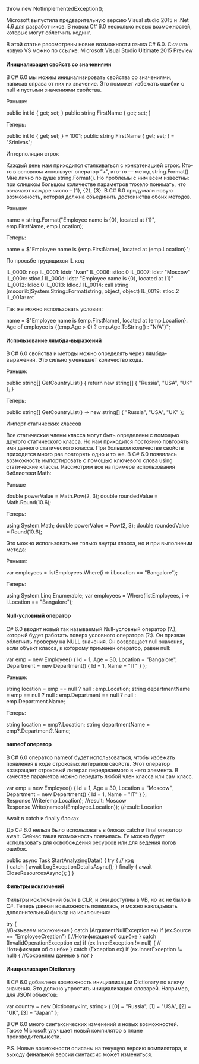﻿throw new NotImplementedException();

Microsoft выпустила предварительную версию Visual studio 2015 и .Net 4.6 для разработчиков. В новом C# 6.0 несколько новых возможностей, которые могут облегчить кодинг.

В этой статье рассмотрены новые возможности языка C# 6.0. Скачать новую VS можно по ссылке:
Microsoft Visual Studio Ultimate 2015 Preview

#### Инициализация свойств со значениями

В C# 6.0 мы можем инициализировать свойства со значениями, написав справа от них их значение. Это поможет избежать ошибки с null и пустыми значениями свойства.

Раньше:

public int Id { get; set; }
public string FirstName { get; set; }


Теперь:

public int Id { get; set; } = 1001;
public string FirstName { get; set; } = "Srinivas";


Интерполяция строк

Каждый день нам приходится сталкиваться с конкатенацией строк. Кто-то в основном использует оператор “+”, кто-то — метод string.Format(). Мне лично по душе string.Format(). Но проблемы с ним всем известны: при слишком большом количестве параметров тяжело понимать, что означают каждое число – {1}, {2}, {3}. В C# 6.0 придумали новую возможность, которая должна объединить достоинства обоих методов.

Раньше:

name = string.Format("Employee name is {0}, located at {1}", emp.FirstName, emp.Location); 


Теперь:

name = $"Employee name is {emp.FirstName}, located at {emp.Location}";



По просьбе трудящихся IL код


IL_0000: nop
IL_0001: ldstr "Ivan"
IL_0006: stloc.0
IL_0007: ldstr "Moscow"
IL_000c: stloc.1
IL_000d: ldstr "Employee name is {0}, located at {1}"
IL_0012: ldloc.0
IL_0013: ldloc.1
IL_0014: call string [mscorlib]System.String::Format(string, object, object)
IL_0019: stloc.2
IL_001a: ret


Так же можно использовать условия:

name = $"Employee name is {emp.FirstName}, located at {emp.Location}. Age of employee is 
{(emp.Age > 0) ? emp.Age.ToString() : "N/A"}"; 



#### Использование лямбда-выражений

В C# 6.0 свойства и методы можно определять через лямбда-выражения. Это сильно уменьшает количество кода.

Раньше:

public string[] GetCountryList()
{
   return new string[] { "Russia", "USA", "UK" };
} 


Теперь:

public string[] GetCountryList() => new string[] { "Russia", "USA", "UK" };  



Импорт статических классов

Все статические члены класса могут быть определены с помощью другого статического класса. Но нам приходится постоянно повторять имя данного статического класса. При большом количестве свойств приходится много раз повторять одно и то же.
В C# 6.0 появилась возможность импортировать с помощью ключевого слова using статические классы. Рассмотрим все на примере использования библиотеки Math:

Раньше

double powerValue = Math.Pow(2, 3);
double roundedValue = Math.Round(10.6);


Теперь:

using System.Math;
double powerValue = Pow(2, 3);
double roundedValue = Round(10.6);


Это можно использовать не только внутри класса, но и при выполнении метода:

Раньше:

var employees = listEmployees.Where(i => i.Location == "Bangalore"); 


Теперь:

using System.Linq.Enumerable;
var employees = Where(listEmployees, i => i.Location == "Bangalore");



#### Null-условный оператор

C# 6.0 вводит новый так называемый Null-условный оператор (?.), который будет работать поверх условного оператора (?:). Он призван облегчить проверку на NULL значения.
Он возвращает null значения, если объект класса, к которому применен оператор, равен null:

var emp = new Employee()
{
     Id = 1,
     Age = 30,
     Location = "Bangalore",
     Department = new Department()
     {
        Id = 1,
        Name = "IT"
      }
};



Раньше:

string location = emp == null ? null : emp.Location;
string departmentName = emp == null ? null : emp.Department == null ? null : emp.Department.Name;


Теперь:

string location = emp?.Location;
string departmentName = emp?.Department?.Name;



#### nameof оператор

В C# 6.0 оператор nameof будет использоваться, чтобы избежать появления в коде строковых литералов свойств. Этот оператор возвращает строковый литерал передаваемого в него элемента. В качестве параметра можно передать любой член класса или сам класс.

var emp = new Employee()
{
     Id = 1,
     Age = 30,
     Location = "Moscow",
     Department = new Department()
     {
        Id = 1,
        Name = "IT"
     }
}; 
Response.Write(emp.Location); //result: Moscow
Response.Write(nameof(Employee.Location)); //result: Location



Await в catch и finally блоках

До C# 6.0 нельзя было использовать в блоках catch и final оператор await. Сейчас такая возможность появилась. Ее можно будет использовать для освобождения ресурсов или для ведения логов ошибок.

public async Task StartAnalyzingData()
{
   try
   {
      // код               
   }
  catch
  {
     await LogExceptionDetailsAsync();
   }
  finally
  {
    await CloseResourcesAsync();
  }
}



#### Фильтры исключений

Фильтры исключений были в CLR, и они доступны в VB, но их не было в C#. Теперь данная возможность появилась, и можно накладывать дополнительный фильтр на исключения:

try
{               
   //Вызываем исключение
}
catch (ArgumentNullException ex) if (ex.Source == "EmployeeCreation")
{
   //Нотификация об ошибке
}
catch (InvalidOperationException ex) if (ex.InnerException != null)
{
   //Нотификация об ошибке
}
catch (Exception ex) if (ex.InnerException != null)
{
    //Сохраняем данные в лог
}



#### Инициализация Dictionary

В C# 6.0 добавлена возможность инициализации Dictionary по ключу значения. Это должно упростить инициализацию словарей.
Например, для JSON объектов:

var country = new Dictionary<int, string>
{
    [0] = "Russia",
    [1] = "USA",
    [2] = "UK",
    [3] = "Japan"
};


В C# 6.0 много синтаксических изменений и новых возможностей. Также Microsoft улучшает новый компилятор в плане производительности.

P.S. Новые возможности описаны на текущую версию компилятора, к выходу финальной версии синтаксис может измениться. 


